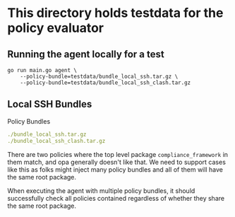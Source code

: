 # This directory holds testdata for the policy evaluator

## Running the agent locally for a test

```shell
go run main.go agent \
    --policy-bundle=testdata/bundle_local_ssh.tar.gz \
    --policy-bundle=testdata/bundle_local_ssh_clash.tar.gz
```

## Local SSH Bundles

Policy Bundles
```yaml
./bundle_local_ssh.tar.gz
./bundle_local_ssh_clash.tar.gz
```

There are two policies where the top level package `compliance_framework` in them match, and opa generally 
doesn't like that. We need to support cases like this as folks might inject many policy bundles and all
of them will have the same root package.

When executing the agent with multiple policy bundles, it should successfully check all policies contained
regardless of whether they share the same root package.
